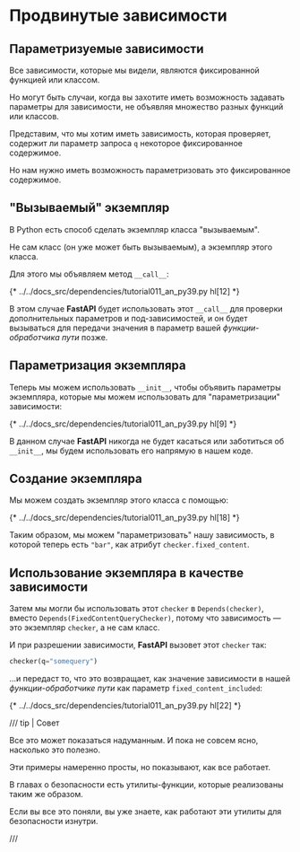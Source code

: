 # Продвинутые зависимости

## Параметризуемые зависимости

Все зависимости, которые мы видели, являются фиксированной функцией или классом.

Но могут быть случаи, когда вы захотите иметь возможность задавать параметры для зависимости, не объявляя множество разных функций или классов.

Представим, что мы хотим иметь зависимость, которая проверяет, содержит ли параметр запроса `q` некоторое фиксированное содержимое.

Но нам нужно иметь возможность параметризовать это фиксированное содержимое.

## "Вызываемый" экземпляр

В Python есть способ сделать экземпляр класса "вызываемым".

Не сам класс (он уже может быть вызываемым), а экземпляр этого класса.

Для этого мы объявляем метод `__call__`:

{* ../../docs_src/dependencies/tutorial011_an_py39.py hl[12] *}

В этом случае **FastAPI** будет использовать этот `__call__` для проверки дополнительных параметров и под-зависимостей, и он будет вызываться для передачи значения в параметр вашей *функции-обработчика пути* позже.

## Параметризация экземпляра

Теперь мы можем использовать `__init__`, чтобы объявить параметры экземпляра, которые мы можем использовать для "параметризации" зависимости:

{* ../../docs_src/dependencies/tutorial011_an_py39.py hl[9] *}

В данном случае **FastAPI** никогда не будет касаться или заботиться об `__init__`, мы будем использовать его напрямую в нашем коде.

## Создание экземпляра

Мы можем создать экземпляр этого класса с помощью:

{* ../../docs_src/dependencies/tutorial011_an_py39.py hl[18] *}

Таким образом, мы можем "параметризовать" нашу зависимость, в которой теперь есть `"bar"`, как атрибут `checker.fixed_content`.

## Использование экземпляра в качестве зависимости

Затем мы могли бы использовать этот `checker` в `Depends(checker)`, вместо `Depends(FixedContentQueryChecker)`, потому что зависимость — это экземпляр `checker`, а не сам класс.

И при разрешении зависимости, **FastAPI** вызовет этот `checker` так:

```Python
checker(q="somequery")
```

...и передаст то, что это возвращает, как значение зависимости в нашей *функции-обработчике пути* как параметр `fixed_content_included`:

{* ../../docs_src/dependencies/tutorial011_an_py39.py hl[22] *}

/// tip | Совет

Все это может показаться надуманным. И пока не совсем ясно, насколько это полезно.

Эти примеры намеренно просты, но показывают, как все работает.

В главах о безопасности есть утилиты-функции, которые реализованы таким же образом.

Если вы все это поняли, вы уже знаете, как работают эти утилиты для безопасности изнутри.

///
